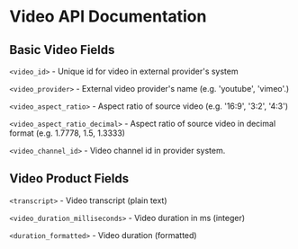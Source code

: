 # Video API Documentation


## Basic Video Fields

`<video_id>` - Unique id for video in external provider's system

`<video_provider>` - External video provider's name (e.g. 'youtube', 'vimeo'.)

`<video_aspect_ratio>` - Aspect ratio of source video (e.g. '16:9', '3:2', '4:3') 

`<video_aspect_ratio_decimal>` - Aspect ratio of source video in decimal format (e.g. 1.7778, 1.5, 1.3333)

`<video_channel_id>` - Video channel id in provider system.


## Video Product Fields

`<transcript>` - Video transcript (plain text)

`<video_duration_milliseconds>` - Video duration in ms (integer)

`<duration_formatted>` - Video duration (formatted)
